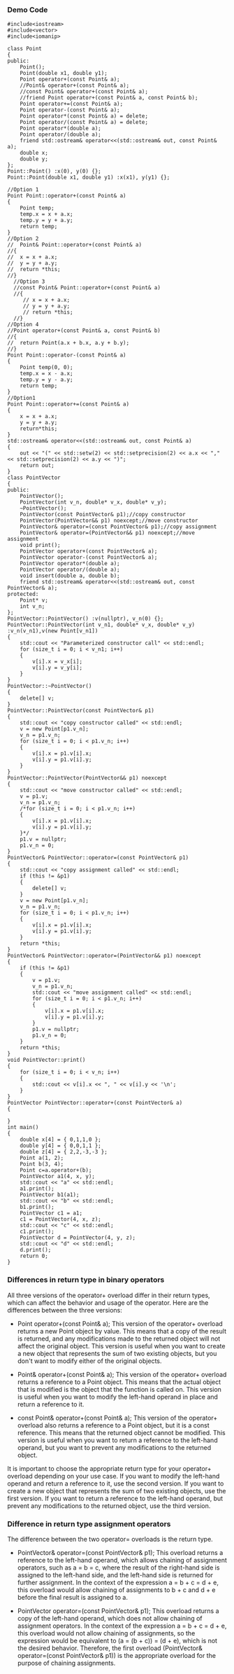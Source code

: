 ### Demo Code
```
#include<iostream>
#include<vector>
#include<iomanip>

class Point
{
public:
	Point();
	Point(double x1, double y1);
	Point operator+(const Point& a);
	//Point& operator+(const Point& a);
	//const Point& operator+(const Point& a);
	//friend Point operator+(const Point& a, const Point& b);
	Point operator+=(const Point& a);
	Point operator-(const Point& a);
	Point operator*(const Point& a) = delete;
	Point operator/(const Point& a) = delete;
	Point operator*(double a);
	Point operator/(double a);
	friend std::ostream& operator<<(std::ostream& out, const Point& a);
	double x;
	double y;
};
Point::Point() :x(0), y(0) {};
Point::Point(double x1, double y1) :x(x1), y(y1) {};

//Option 1
Point Point::operator+(const Point& a)
{
	Point temp;
	temp.x = x + a.x;
	temp.y = y + a.y;
	return temp;
}
//Option 2
//  Point& Point::operator+(const Point& a)
//{
//	x = x + a.x;
//	y = y + a.y;
//	return *this;
//}
  //Option 3
  //const Point& Point::operator+(const Point& a)
  //{
	 // x = x + a.x;
	 // y = y + a.y;
	 // return *this;
  //}
//Option 4
//Point operator+(const Point& a, const Point& b)
//{
//	return Point(a.x + b.x, a.y + b.y);
//}
Point Point::operator-(const Point& a)
{
	Point temp(0, 0);
	temp.x = x - a.x;
	temp.y = y - a.y;
	return temp;
}
//Option1
Point Point::operator+=(const Point& a)
{
	x = x + a.x;
	y = y + a.y;
	return*this;
}
std::ostream& operator<<(std::ostream& out, const Point& a)
{
	out << "(" << std::setw(2) << std::setprecision(2) << a.x << "," << std::setprecision(2) << a.y << ")";
	return out;
}
class PointVector
{
public:
	PointVector();
	PointVector(int v_n, double* v_x, double* v_y);
	~PointVector();
	PointVector(const PointVector& p1);//copy constructor 
	PointVector(PointVector&& p1) noexcept;//move constructor 
	PointVector& operator=(const PointVector& p1);//copy assignment 
	PointVector& operator=(PointVector&& p1) noexcept;//move assignment 
	void print();
	PointVector operator+(const PointVector& a);
	PointVector operator-(const PointVector& a);
	PointVector operator*(double a);
	PointVector operator/(double a);
	void insert(double a, double b);
	friend std::ostream& operator<<(std::ostream& out, const PointVector& a);
protected:
	Point* v;
	int v_n;
};
PointVector::PointVector() :v(nullptr), v_n(0) {};
PointVector::PointVector(int v_n1, double* v_x, double* v_y) :v_n(v_n1),v(new Point[v_n1])
{
	std::cout << "Parameterized constructor call" << std::endl;
	for (size_t i = 0; i < v_n1; i++)
	{
		v[i].x = v_x[i];
		v[i].y = v_y[i];
	}
}
PointVector::~PointVector()
{
	delete[] v;
}
PointVector::PointVector(const PointVector& p1)
{
	std::cout << "copy constructor called" << std::endl;
	v = new Point[p1.v_n];
	v_n = p1.v_n;
	for (size_t i = 0; i < p1.v_n; i++)
	{
		v[i].x = p1.v[i].x;
		v[i].y = p1.v[i].y;
	}
}
PointVector::PointVector(PointVector&& p1) noexcept
{
	std::cout << "move constructor called" << std::endl;
	v = p1.v;
	v_n = p1.v_n;
	/*for (size_t i = 0; i < p1.v_n; i++)
	{
		v[i].x = p1.v[i].x;
		v[i].y = p1.v[i].y;
	}*/
	p1.v = nullptr;
	p1.v_n = 0;
}
PointVector& PointVector::operator=(const PointVector& p1)
{
	std::cout << "copy assignment called" << std::endl;
	if (this != &p1)
	{
		delete[] v;
	}
	v = new Point[p1.v_n];
	v_n = p1.v_n;
	for (size_t i = 0; i < p1.v_n; i++)
	{
		v[i].x = p1.v[i].x;
		v[i].y = p1.v[i].y;
	}
	return *this;
}
PointVector& PointVector::operator=(PointVector&& p1) noexcept
{
	if (this != &p1)
	{
		v = p1.v;
		v_n = p1.v_n;
		std::cout << "move assignment called" << std::endl;
		for (size_t i = 0; i < p1.v_n; i++)
		{
			v[i].x = p1.v[i].x;
			v[i].y = p1.v[i].y;
		}
		p1.v = nullptr;
		p1.v_n = 0;
	}
	return *this;
}
void PointVector::print()
{
	for (size_t i = 0; i < v_n; i++)
	{
		std::cout << v[i].x << ", " << v[i].y << '\n';
	}
}
PointVector PointVector::operator+(const PointVector& a)
{

}
int main()
{
	double x[4] = { 0,1,1,0 };
	double y[4] = { 0,0,1,1 };
	double z[4] = { 2,2,-3,-3 };
	Point a(1, 2);
	Point b(3, 4);
	Point c=a.operator+(b);
	PointVector a1(4, x, y);
	std::cout << "a" << std::endl;
	a1.print();
	PointVector b1(a1);
	std::cout << "b" << std::endl;
	b1.print();
	PointVector c1 = a1;
	c1 = PointVector(4, x, z);
	std::cout << "c" << std::endl;
	c1.print();
	PointVector d = PointVector(4, y, z);
	std::cout << "d" << std::endl;
	d.print();
	return 0;
}
```
### Differences in return type in binary operators
All three versions of the operator+ overload differ in their return types, which can affect the behavior and usage of the operator. Here are the differences between the three versions:

- Point operator+(const Point& a);
This version of the operator+ overload returns a new Point object by value. This means that a copy of the result is returned, and any modifications made to the returned object will not affect the original object. This version is useful when you want to create a new object that represents the sum of two existing objects, but you don't want to modify either of the original objects.

- Point& operator+(const Point& a);
This version of the operator+ overload returns a reference to a Point object. This means that the actual object that is modified is the object that the function is called on. This version is useful when you want to modify the left-hand operand in place and return a reference to it.

- const Point& operator+(const Point& a);
This version of the operator+ overload also returns a reference to a Point object, but it is a const reference. This means that the returned object cannot be modified. This version is useful when you want to return a reference to the left-hand operand, but you want to prevent any modifications to the returned object.

It is important to choose the appropriate return type for your operator+ overload depending on your use case. If you want to modify the left-hand operand and return a reference to it, use the second version. If you want to create a new object that represents the sum of two existing objects, use the first version. If you want to return a reference to the left-hand operand, but prevent any modifications to the returned object, use the third version.

### Difference in return type assignment operators 
The difference between the two operator= overloads is the return type.

- PointVector& operator=(const PointVector& p1);
This overload returns a reference to the left-hand operand, which allows chaining of assignment operators, such as a = b = c, where the result of the right-hand side is assigned to the left-hand side, and the left-hand side is returned for further assignment.
In the context of the expression a = b + c = d + e, this overload would allow chaining of assignments to b + c and d + e before the final result is assigned to a.

- PointVector operator=(const PointVector& p1);
This overload returns a copy of the left-hand operand, which does not allow chaining of assignment operators. In the context of the expression a = b + c = d + e, this overload would not allow chaining of assignments, so the expression would be equivalent to (a = (b + c)) = (d + e), which is not the desired behavior.
Therefore, the first overload (PointVector& operator=(const PointVector& p1)) is the appropriate overload for the purpose of chaining assignments.

